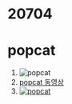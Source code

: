 # 20704
# popcat
1. ![popcat](https://i.ytimg.com/vi/Y2g6I0b7WNY/hqdefault.jpg)
2. [popcat 동영상](https://www.youtube.com/watch?v=a6Tvy1tubRs) 
3. [![popcat](https://i.ytimg.com/vi/Y2g6I0b7WNY/hqdefault.jpg)](https://www.youtube.com/watch?v=a6Tvy1tubRs)  
